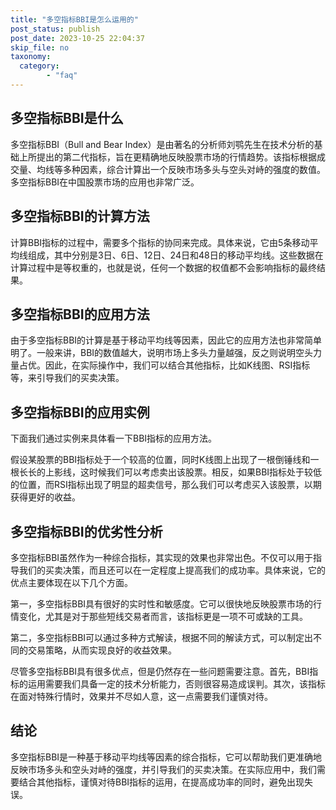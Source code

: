 ```yaml
---
title: "多空指标BBI是怎么运用的"
post_status: publish
post_date: 2023-10-25 22:04:37
skip_file: no
taxonomy:
  category:
        - "faq"
---
```


## 多空指标BBI是什么

多空指标BBI（Bull and Bear Index）是由著名的分析师刘鹗先生在技术分析的基础上所提出的第二代指标，旨在更精确地反映股票市场的行情趋势。该指标根据成交量、均线等多种因素，综合计算出一个反映市场多头与空头对峙的强度的数值。多空指标BBI在中国股票市场的应用也非常广泛。

## 多空指标BBI的计算方法

计算BBI指标的过程中，需要多个指标的协同来完成。具体来说，它由5条移动平均线组成，其中分别是3日、6日、12日、24日和48日的移动平均线。这些数据在计算过程中是等权重的，也就是说，任何一个数据的权值都不会影响指标的最终结果。

## 多空指标BBI的应用方法

由于多空指标BBI的计算是基于移动平均线等因素，因此它的应用方法也非常简单明了。一般来讲，BBI的数值越大，说明市场上多头力量越强，反之则说明空头力量占优。因此，在实际操作中，我们可以结合其他指标，比如K线图、RSI指标等，来引导我们的买卖决策。

## 多空指标BBI的应用实例

下面我们通过实例来具体看一下BBI指标的应用方法。

假设某股票的BBI指标处于一个较高的位置，同时K线图上出现了一根倒锤线和一根长长的上影线，这时候我们可以考虑卖出该股票。相反，如果BBI指标处于较低的位置，而RSI指标出现了明显的超卖信号，那么我们可以考虑买入该股票，以期获得更好的收益。

## 多空指标BBI的优劣性分析

多空指标BBI虽然作为一种综合指标，其实现的效果也非常出色。不仅可以用于指导我们的买卖决策，而且还可以在一定程度上提高我们的成功率。具体来说，它的优点主要体现在以下几个方面。

第一，多空指标BBI具有很好的实时性和敏感度。它可以很快地反映股票市场的行情变化，尤其是对于那些短线交易者而言，该指标更是一项不可或缺的工具。

第二，多空指标BBI可以通过多种方式解读，根据不同的解读方式，可以制定出不同的交易策略，从而实现良好的收益效果。

尽管多空指标BBI具有很多优点，但是仍然存在一些问题需要注意。首先，BBI指标的运用需要我们具备一定的技术分析能力，否则很容易造成误判。其次，该指标在面对特殊行情时，效果并不尽如人意，这一点需要我们谨慎对待。

## 结论

多空指标BBI是一种基于移动平均线等因素的综合指标，它可以帮助我们更准确地反映市场多头和空头对峙的强度，并引导我们的买卖决策。在实际应用中，我们需要结合其他指标，谨慎对待BBI指标的运用，在提高成功率的同时，避免出现失误。

